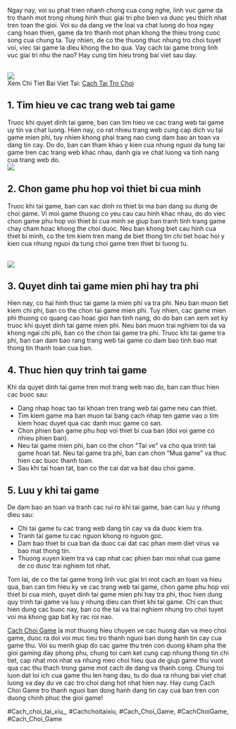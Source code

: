 <p>Ngay nay, voi su phat trien nhanh chong cua cong nghe, linh vuc game da tro thanh mot trong nhung hinh thuc giai tri pho bien va duoc yeu thich nhat tren toan the gioi. Voi su da dang ve the loai va chat luong do hoa ngay cang hoan thien, game da tro thanh mot phan khong the thieu trong cuoc song cua chung ta. Tuy nhien, de co the thuong thuc nhung tro choi tuyet voi, viec tai game la dieu khong the bo qua. Vay cach tai game trong linh vuc giai tri nhu the nao? Hay cung tim hieu trong bai viet sau day.</p><br><img src="https://cachchoigame.com/wp-content/uploads/2025/03/cach-tai-tro-choi-huong-dan-chi-tiet-de-kham-pha-the-gioi-game-67d3e22dbd2d5.png"></br>
Xem Chi Tiet Bai Viet Tai: <a href="https://cachchoigame.com/cach-tai-tro-choi/">Cach Tai Tro Choi</a><h2>1. Tim hieu ve cac trang web tai game</h2><p>Truoc khi quyet dinh tai game, ban can tim hieu ve cac trang web tai game uy tin va chat luong. Hien nay, co rat nhieu trang web cung cap dich vu tai game mien phi, tuy nhien khong phai trang nao cung dam bao an toan va dang tin cay. Do do, ban can tham khao y kien cua nhung nguoi da tung tai game tren cac trang web khac nhau, danh gia ve chat luong va tinh nang cua trang web do.<br><img src="https://cachchoigame.com/wp-content/uploads/2025/03/Logo-cachchoigame.com_-1.png"></br><h2>2. Chon game phu hop voi thiet bi cua minh</h2><p>Truoc khi tai game, ban can xac dinh ro thiet bi ma ban dang su dung de choi game. Vi moi game thuong co yeu cau cau hinh khac nhau, do do viec chon game phu hop voi thiet bi cua minh se giup ban tranh tinh trang game chay cham hoac khong the choi duoc. Neu ban khong biet cau hinh cua thiet bi minh, co the tim kiem tren mang de biet thong tin chi tiet hoac hoi y kien cua nhung nguoi da tung choi game tren thiet bi tuong tu.</p><br><img src="https://cachchoigame.com/wp-content/uploads/2025/03/cach-choi-2-acc-roblox-kham-pha-the-gioi-day-ky-dieu-67d3eab590c0b.jpg"></br><h2>3. Quyet dinh tai game mien phi hay tra phi</h2><p>Hien nay, co hai hinh thuc tai game la mien phi va tra phi. Neu ban muon tiet kiem chi phi, ban co the chon tai game mien phi. Tuy nhien, cac game mien phi thuong co quang cao hoac gioi han tinh nang, do do ban can xem xet ky truoc khi quyet dinh tai game mien phi. Neu ban muon trai nghiem toi da va khong ngai chi phi, ban co the chon tai game tra phi. Truoc khi tai game tra phi, ban can dam bao rang trang web tai game co dam bao tinh bao mat thong tin thanh toan cua ban.<h2>4. Thuc hien quy trinh tai game</h2><p>Khi da quyet dinh tai game tren mot trang web nao do, ban can thuc hien cac buoc sau:</p><ul>
<li>Dang nhap hoac tao tai khoan tren trang web tai game neu can thiet.</li>
<li>Tim kiem game ma ban muon tai bang cach nhap ten game vao o tim kiem hoac duyet qua cac danh muc game co san.</li>
<li>Chon phien ban game phu hop voi thiet bi cua ban (doi voi game co nhieu phien ban).</li>
<li>Neu tai game mien phi, ban co the chon "Tai ve" va cho qua trinh tai game hoan tat. Neu tai game tra phi, ban can chon "Mua game" va thuc hien cac buoc thanh toan.</li>
<li>Sau khi tai hoan tat, ban co the cai dat va bat dau choi game.</li>
</ul><h2>5. Luu y khi tai game</h2><p>De dam bao an toan va tranh cac rui ro khi tai game, ban can luu y nhung dieu sau:<ul>
<li>Chi tai game tu cac trang web dang tin cay va da duoc kiem tra.</li>
<li>Tranh tai game tu cac nguon khong ro nguon goc.</li>
<li>Dam bao thiet bi cua ban da duoc cai dat cac phan mem diet virus va bao mat thong tin.</li>
<li>Thuong xuyen kiem tra va cap nhat cac phien ban moi nhat cua game de co duoc trai nghiem tot nhat.</li>
</ul><p>Tom lai, de co the tai game trong linh vuc giai tri mot cach an toan va hieu qua, ban can tim hieu ky ve cac trang web tai game, chon game phu hop voi thiet bi cua minh, quyet dinh tai game mien phi hay tra phi, thuc hien dung quy trinh tai game va luu y nhung dieu can thiet khi tai game. Chi can thuc hien dung cac buoc nay, ban co the tai va trai nghiem nhung tro choi tuyet voi ma khong gap bat ky rac roi nao.</p><p><a href="https://cachchoigame.com/">Cach Choi Game</a> la mot thuong hieu chuyen ve cac huong dan va meo choi game, duoc ra doi voi muc tieu tro thanh nguoi ban dong hanh tin cay cua game thu. Voi su menh giup do cac game thu tren con duong kham pha the gioi gaming day phong phu, chung toi cam ket cung cap nhung thong tin chi tiet, cap nhat moi nhat va nhung meo choi hieu qua de giup game thu vuot qua cac thu thach trong game mot cach de dang va thanh cong. Chung toi luon dat loi ich cua game thu len hang dau, tu do dua ra nhung bai viet chat luong va day du ve cac tro choi dang hot nhat hien nay. Hay cung Cach Choi Game tro thanh nguoi ban dong hanh dang tin cay cua ban tren con duong chinh phuc the gioi game!</p>
#Cach_choi_tai_xiu_, #Cachchoitaixiu, #Cach_Choi_Game, #CachChoiGame, #Cach_Choi_Game
